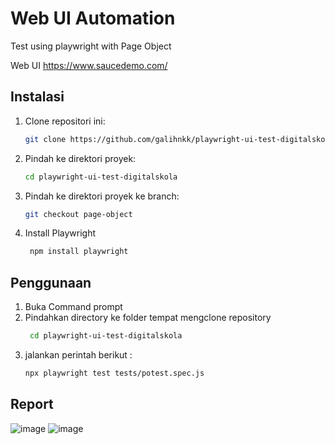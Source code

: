 # Web UI Automation
Test using playwright with Page Object

Web UI https://www.saucedemo.com/

## Instalasi

1. Clone repositori ini:
    ```bash
    git clone https://github.com/galihnkk/playwright-ui-test-digitalskola.git
    ```
2. Pindah ke direktori proyek:
    ```bash
    cd playwright-ui-test-digitalskola
    ```
3. Pindah ke direktori proyek ke branch:
    ```bash
    git checkout page-object
    ```
4. Install Playwright
   ```bash
    npm install playwright
    ```

## Penggunaan

1. Buka Command prompt
2. Pindahkan directory ke folder tempat mengclone repository
   ```bash
    cd playwright-ui-test-digitalskola
    ```
3. jalankan perintah berikut :
    ```bash
    npx playwright test tests/potest.spec.js
    ```

## Report

![image](https://github.com/user-attachments/assets/1b653e66-ef02-41a4-93eb-e33b66b1683e)
![image](https://github.com/user-attachments/assets/1c0246cc-e200-4fe6-854a-556179b10942)
